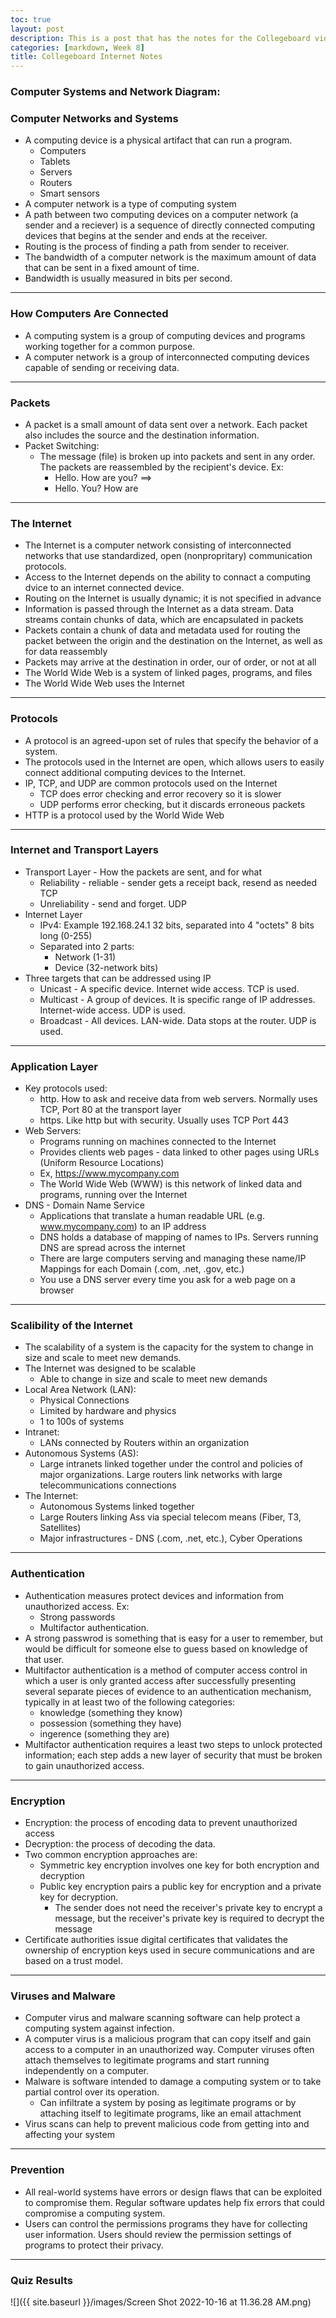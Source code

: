 ```yaml
---
toc: true
layout: post
description: This is a post that has the notes for the Collegeboard videos on the Internet
categories: [markdown, Week 8]
title: Collegeboard Internet Notes
---
```


### Computer Systems and Network Diagram:


### Computer Networks and Systems
- A computing device is a physical artifact that can run a program.
    - Computers
    - Tablets
    - Servers
    - Routers
    - Smart sensors
- A computer network is a type of computing system
- A path between two computing devices on a computer network (a sender and a reciever) is a sequence of directly connected computing devices that begins at the sender and ends at the receiver.
- Routing is the process of finding a path from sender to receiver.
- The bandwidth of a computer network is the maximum amount of data that can be sent in a fixed amount of time.
- Bandwidth is usually measured in bits per second.

---

### How Computers Are Connected
- A computing system is a group of computing devices and programs working together for a common purpose.
- A computer network is a group of interconnected computing devices capable of sending or receiving data.

---

### Packets
- A packet is a small amount of data sent over a network. Each packet also includes the source and the destination information.
- Packet Switching:
    - The message (file) is broken up into packets and sent in any order. The packets are reassembled by the recipient's device. Ex:
        - Hello. How are you? ==>
        - Hello.    You?     How are


---

### The Internet
- The Internet is a computer network consisting of interconnected networks that use standardized, open (nonpropritary) communication protocols.
- Access to the Internet depends on the ability to connact a computing dvice to an internet connected device.
- Routing on the Internet is usually dynamic; it is not specified in advance
- Information is passed through the Internet as a data stream. Data streams contain chunks of data, which are encapsulated in packets
- Packets contain a chunk of data and metadata used for routing the packet between the origin and the destination on the Internet, as well as for data reassembly
- Packets may arrive at the destination in order, our of order, or not at all
- The World Wide Web is a system of linked pages, programs, and files
- The World Wide Web uses the Internet

---

### Protocols
- A protocol is an agreed-upon set of rules that specify the behavior of a system.
- The protocols used in the Internet are open, which allows users to easily connect additional computing devices to the Internet.
- IP, TCP, and UDP are common protocols used on the Internet
    - TCP does error checking and error recovery so it is slower
    - UDP performs error checking, but it discards erroneous packets
- HTTP is a protocol used by the World Wide Web

---

### Internet and Transport Layers
- Transport Layer - How the packets are sent, and for what
    - Reliability - reliable - sender gets a receipt back, resend as needed
    TCP
    - Unreliability - send and forget.
    UDP
- Internet Layer
    - IPv4: Example 192.168.24.1
    32 bits, separated into 4 "octets"
    8 bits long (0-255)
    - Separated into 2 parts:
        - Network (1-31)
        - Device (32-network bits)
- Three targets that can be addressed using IP
    - Unicast - A specific device. Internet wide access. TCP is used.
    - Multicast - A group of devices. It is specific range of IP addresses. Internet-wide access. UDP is used.
    - Broadcast - All devices. LAN-wide. Data stops at the router. UDP is used.

---

### Application Layer
- Key protocols used:
    - http. How to ask and receive data from web servers. Normally uses TCP, Port 80 at the transport layer
    - https. Like http but with security. Usually uses TCP Port 443
- Web Servers:
    - Programs running on machines connected to the Internet
    - Provides clients web pages - data linked to other pages using URLs (Uniform Resource Locations)
    - Ex, https://www.mycompany.com
    - The World Wide Web (WWW) is this network of linked data and programs, running over the Internet
- DNS - Domain Name Service
    - Applications that translate a human readable URL (e.g. www.mycompany.com) to an IP address
    - DNS holds a database of mapping of names to IPs. Servers running DNS are spread across the internet
    - There are large computers serving and managing these name/IP Mappings for each Domain (.com, .net, .gov, etc.)
    - You use a DNS server every time you ask for a web page on a browser



---

### Scalibility of the Internet
- The scalability of a system is the capacity for the system to change in size and scale to meet new demands.
- The Internet was designed to be scalable
    - Able to change in size and scale to meet new demands
- Local Area Network (LAN):
    - Physical Connections
    - Limited by hardware and physics
    - 1 to 100s of systems
- Intranet:
    - LANs connected by Routers within an organization
- Autonomous Systems (AS):
    - Large intranets linked together under the control and policies of major organizations. Large routers link networks with large telecommunications connections
- The Internet:
    - Autonomous Systems linked together
    - Large Routers linking Ass via special telecom means (Fiber, T3, Satellites)
    - Major infrastructures - DNS (.com, .net, etc.), Cyber Operations

---

### Authentication
- Authentication measures protect devices and information from unauthorized access. Ex:
    - Strong passwords 
    - Multifactor authentication.
- A strong passwrod is something that is easy for a user to remember, but would be difficult for someone else to guess based on knowledge of that user.
- Multifactor authentication is a method of computer access control in which a user is only granted access after successfully presenting several separate pieces of evidence to an authentication mechanism, typically in at least two of the following categories: 
    - knowledge (something they know)
    - possession (something they have)
    - ingerence (something they are)
- Multifactor authentication requires a least two steps to unlock protected information; each step adds a new layer of security that must be broken to gain unauthorized access.

---

### Encryption
- Encryption: the process of encoding data to prevent unauthorized access
- Decryption: the process of decoding the data. 
- Two common encryption approaches are:
    - Symmetric key encryption involves one key for both encryption and decryption
    - Public key encryption pairs a public key for encryption and a private key for decryption.
        - The sender does not need the receiver's private key to encrypt a message, but the receiver's private key is required to decrypt the message
- Certificate authorities issue digital certificates that validates the ownership of encryption keys used in secure communications and are based on a trust model.

---

### Viruses and Malware
- Computer virus and malware scanning software can help protect a computing system against infection.
- A computer virus is a malicious program that can copy itself and gain access to a computer in an unauthorized way. Computer viruses often attach themselves to legitimate programs and start running independently on a computer.
- Malware is software intended to damage a computing system or to take partial control over its operation.
    - Can infiltrate a system by posing as legitimate programs or by attaching itself to legitimate programs, like an email attachment
- Virus scans can help to prevent malicious code from getting into and affecting your system


---

### Prevention
- All real-world systems have errors or design flaws that can be exploited to compromise them. Regular software updates help fix errors that could compromise a computing system.
- Users can control the permissions programs they have for collecting user information. Users should review the permission settings of programs to protect their privacy.

---

### Quiz Results
![]({{ site.baseurl }}/images/Screen Shot 2022-10-16 at 11.36.28 AM.png)
